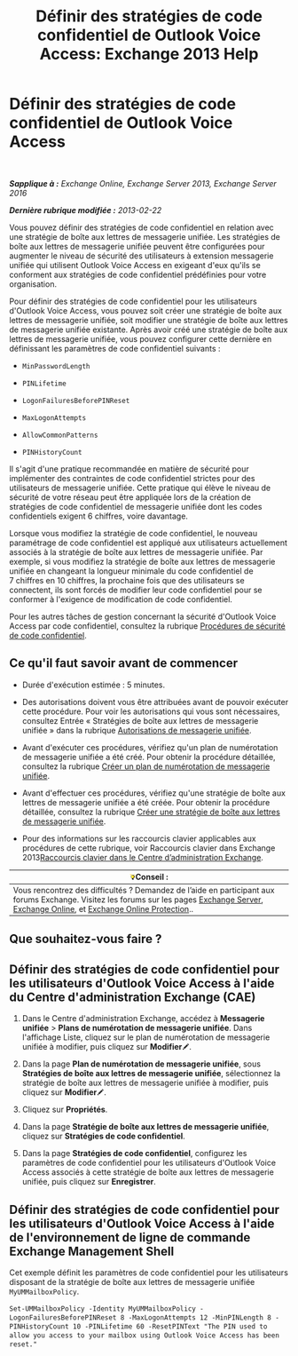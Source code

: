 ﻿---
title: 'Définir des stratégies de code confidentiel de Outlook Voice Access: Exchange 2013 Help'
TOCTitle: Définir des stratégies de code confidentiel de Outlook Voice Access
ms:assetid: 5b2800b7-bfa6-4282-975c-0706ae25ad64
ms:mtpsurl: https://technet.microsoft.com/fr-fr/library/Aa998285(v=EXCHG.150)
ms:contentKeyID: 50555398
ms.date: 05/23/2018
mtps_version: v=EXCHG.150
ms.translationtype: MT
---

# Définir des stratégies de code confidentiel de Outlook Voice Access

 

_**Sapplique à :** Exchange Online, Exchange Server 2013, Exchange Server 2016_

_**Dernière rubrique modifiée :** 2013-02-22_

Vous pouvez définir des stratégies de code confidentiel en relation avec une stratégie de boîte aux lettres de messagerie unifiée. Les stratégies de boîte aux lettres de messagerie unifiée peuvent être configurées pour augmenter le niveau de sécurité des utilisateurs à extension messagerie unifiée qui utilisent Outlook Voice Access en exigeant d'eux qu'ils se conforment aux stratégies de code confidentiel prédéfinies pour votre organisation.

Pour définir des stratégies de code confidentiel pour les utilisateurs d'Outlook Voice Access, vous pouvez soit créer une stratégie de boîte aux lettres de messagerie unifiée, soit modifier une stratégie de boîte aux lettres de messagerie unifiée existante. Après avoir créé une stratégie de boîte aux lettres de messagerie unifiée, vous pouvez configurer cette dernière en définissant les paramètres de code confidentiel suivants :

  - `MinPasswordLength`

  - `PINLifetime`

  - `LogonFailuresBeforePINReset`

  - `MaxLogonAttempts`

  - `AllowCommonPatterns`

  - `PINHistoryCount`

Il s'agit d'une pratique recommandée en matière de sécurité pour implémenter des contraintes de code confidentiel strictes pour des utilisateurs de messagerie unifiée. Cette pratique qui élève le niveau de sécurité de votre réseau peut être appliquée lors de la création de stratégies de code confidentiel de messagerie unifiée dont les codes confidentiels exigent 6 chiffres, voire davantage.

Lorsque vous modifiez la stratégie de code confidentiel, le nouveau paramétrage de code confidentiel est appliqué aux utilisateurs actuellement associés à la stratégie de boîte aux lettres de messagerie unifiée. Par exemple, si vous modifiez la stratégie de boîte aux lettres de messagerie unifiée en changeant la longueur minimale du code confidentiel de 7 chiffres en 10 chiffres, la prochaine fois que des utilisateurs se connectent, ils sont forcés de modifier leur code confidentiel pour se conformer à l'exigence de modification de code confidentiel.

Pour les autres tâches de gestion concernant la sécurité d'Outlook Voice Access par code confidentiel, consultez la rubrique [Procédures de sécurité de code confidentiel](pin-security-procedures-exchange-2013-help.md).

## Ce qu'il faut savoir avant de commencer

  - Durée d'exécution estimée : 5 minutes.

  - Des autorisations doivent vous être attribuées avant de pouvoir exécuter cette procédure. Pour voir les autorisations qui vous sont nécessaires, consultez Entrée « Stratégies de boîte aux lettres de messagerie unifiée » dans la rubrique [Autorisations de messagerie unifiée](unified-messaging-permissions-exchange-2013-help.md).

  - Avant d'exécuter ces procédures, vérifiez qu'un plan de numérotation de messagerie unifiée a été créé. Pour obtenir la procédure détaillée, consultez la rubrique [Créer un plan de numérotation de messagerie unifiée](create-a-um-dial-plan-exchange-2013-help.md).

  - Avant d'effectuer ces procédures, vérifiez qu'une stratégie de boîte aux lettres de messagerie unifiée a été créée. Pour obtenir la procédure détaillée, consultez la rubrique [Créer une stratégie de boîte aux lettres de messagerie unifiée](create-a-um-mailbox-policy-exchange-2013-help.md).

  - Pour des informations sur les raccourcis clavier applicables aux procédures de cette rubrique, voir Raccourcis clavier dans Exchange 2013[Raccourcis clavier dans le Centre d’administration Exchange](keyboard-shortcuts-in-the-exchange-admin-center-exchange-online-protection-help.md).

<table>
<thead>
<tr class="header">
<th><img src="images/Bb125224.tip(EXCHG.150).gif" title="Conseil" alt="Conseil" />Conseil :</th>
</tr>
</thead>
<tbody>
<tr class="odd">
<td>Vous rencontrez des difficultés ? Demandez de l’aide en participant aux forums Exchange. Visitez les forums sur les pages <a href="https://go.microsoft.com/fwlink/p/?linkid=60612">Exchange Server</a>, <a href="https://go.microsoft.com/fwlink/p/?linkid=267542">Exchange Online</a>, et <a href="https://go.microsoft.com/fwlink/p/?linkid=285351">Exchange Online Protection</a>..</td>
</tr>
</tbody>
</table>


## Que souhaitez-vous faire ?

## Définir des stratégies de code confidentiel pour les utilisateurs d'Outlook Voice Access à l'aide du Centre d'administration Exchange (CAE)

1.  Dans le Centre d'administration Exchange, accédez à **Messagerie unifiée** \> **Plans de numérotation de messagerie unifiée**. Dans l'affichage Liste, cliquez sur le plan de numérotation de messagerie unifiée à modifier, puis cliquez sur **Modifier**![Icône Modifier](images/Bb124582.6f53ccb2-1f13-4c02-bea0-30690e6ea71d(EXCHG.150).gif "Icône Modifier").

2.  Dans la page **Plan de numérotation de messagerie unifiée**, sous **Stratégies de boîte aux lettres de messagerie unifiée**, sélectionnez la stratégie de boîte aux lettres de messagerie unifiée à modifier, puis cliquez sur **Modifier**![Icône Modifier](images/Bb124582.6f53ccb2-1f13-4c02-bea0-30690e6ea71d(EXCHG.150).gif "Icône Modifier").

3.  Cliquez sur **Propriétés**.

4.  Dans la page **Stratégie de boîte aux lettres de messagerie unifiée**, cliquez sur **Stratégies de code confidentiel**.

5.  Dans la page **Stratégies de code confidentiel**, configurez les paramètres de code confidentiel pour les utilisateurs d'Outlook Voice Access associés à cette stratégie de boîte aux lettres de messagerie unifiée, puis cliquez sur **Enregistrer**.

## Définir des stratégies de code confidentiel pour les utilisateurs d'Outlook Voice Access à l'aide de l'environnement de ligne de commande Exchange Management Shell

Cet exemple définit les paramètres de code confidentiel pour les utilisateurs disposant de la stratégie de boîte aux lettres de messagerie unifiée `MyUMMailboxPolicy`.

    Set-UMMailboxPolicy -Identity MyUMMailboxPolicy -LogonFailuresBeforePINReset 8 -MaxLogonAttempts 12 -MinPINLength 8 -PINHistoryCount 10 -PINLifetime 60 -ResetPINText "The PIN used to allow you access to your mailbox using Outlook Voice Access has been reset."

